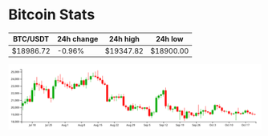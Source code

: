# Bitcoin Stats

BTC/USDT|24h change|24h high|24h low|
|---|---|---|---|
|$18986.72|-0.96%|$19347.82|$18900.00|

<img src="./chart.svg">
